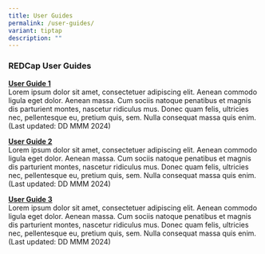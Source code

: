 ```yaml
---
title: User Guides
permalink: /user-guides/
variant: tiptap
description: ""
---
```

<h3><strong>REDCap User Guides</strong></h3>
<p></p>
<p><strong><u>User Guide 1</u></strong>
<br>Lorem ipsum dolor sit amet, consectetuer adipiscing elit. Aenean commodo
ligula eget dolor. Aenean massa. Cum sociis natoque penatibus et magnis
dis parturient montes, nascetur ridiculus mus. Donec quam felis, ultricies
nec, pellentesque eu, pretium quis, sem. Nulla consequat massa quis enim.
(Last updated: DD MMM 2024)</p>
<p></p>
<p><strong><u>User Guide 2</u></strong>
<br>Lorem ipsum dolor sit amet, consectetuer adipiscing elit. Aenean commodo
ligula eget dolor. Aenean massa. Cum sociis natoque penatibus et magnis
dis parturient montes, nascetur ridiculus mus. Donec quam felis, ultricies
nec, pellentesque eu, pretium quis, sem. Nulla consequat massa quis enim.
(Last updated: DD MMM 2024)</p>
<p></p>
<p><strong><u>User Guide 3</u></strong>
<br>Lorem ipsum dolor sit amet, consectetuer adipiscing elit. Aenean commodo
ligula eget dolor. Aenean massa. Cum sociis natoque penatibus et magnis
dis parturient montes, nascetur ridiculus mus. Donec quam felis, ultricies
nec, pellentesque eu, pretium quis, sem. Nulla consequat massa quis enim.
(Last updated: DD MMM 2024)</p>